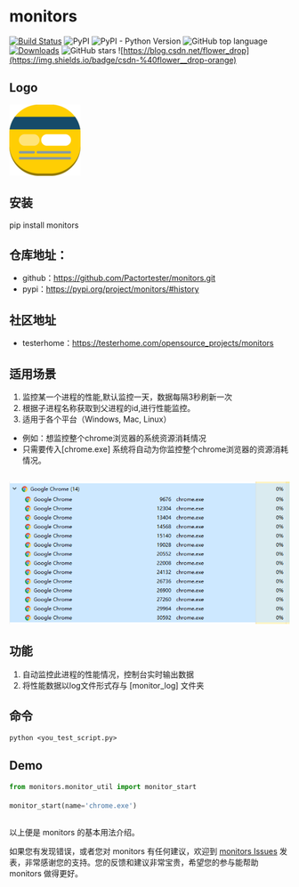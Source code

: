 # monitors


[![Build Status](https://travis-ci.com/Pactortester/monitors.svg?branch=master)](https://travis-ci.com/Pactortester/monitors) ![PyPI](https://img.shields.io/pypi/v/monitors) ![PyPI - Python Version](https://img.shields.io/pypi/pyversions/monitors) ![GitHub top language](https://img.shields.io/github/languages/top/Pactortester/monitors) [![Downloads](https://pepy.tech/badge/monitors)](https://pepy.tech/project/monitors) ![GitHub stars](https://img.shields.io/github/stars/Pactortester/monitors?style=social) ![https://blog.csdn.net/flower_drop](https://img.shields.io/badge/csdn-%40flower__drop-orange)


## Logo


![logo](images/monitors.png)


## 安装


pip install monitors


##  仓库地址：


- github：https://github.com/Pactortester/monitors.git
- pypi：https://pypi.org/project/monitors/#history


## 社区地址


- testerhome：https://testerhome.com/opensource_projects/monitors


## 适用场景


1. 监控某一个进程的性能,默认监控一天，数据每隔3秒刷新一次
2. 根据子进程名称获取到父进程的id,进行性能监控。
3. 适用于各个平台（Windows, Mac, Linux）
- 例如：想监控整个chrome浏览器的系统资源消耗情况
- 只需要传入[chrome.exe] 系统将自动为你监控整个chrome浏览器的资源消耗情况。
## 
![chrome.exe](images/example.png)


## 功能


1. 自动监控此进程的性能情况，控制台实时输出数据
2. 将性能数据以log文件形式存与 [monitor_log] 文件夹



## 命令


```shell
python <you_test_script.py>
```


## Demo


```python
from monitors.monitor_util import monitor_start

monitor_start(name='chrome.exe')
```
## 

以上便是 monitors 的基本用法介绍。

如果您有发现错误，或者您对 monitors 有任何建议，欢迎到 [monitors Issues](https://github.com/Pactortester/monitors/issues) 发表，非常感谢您的支持。您的反馈和建议非常宝贵，希望您的参与能帮助 monitors 做得更好。
